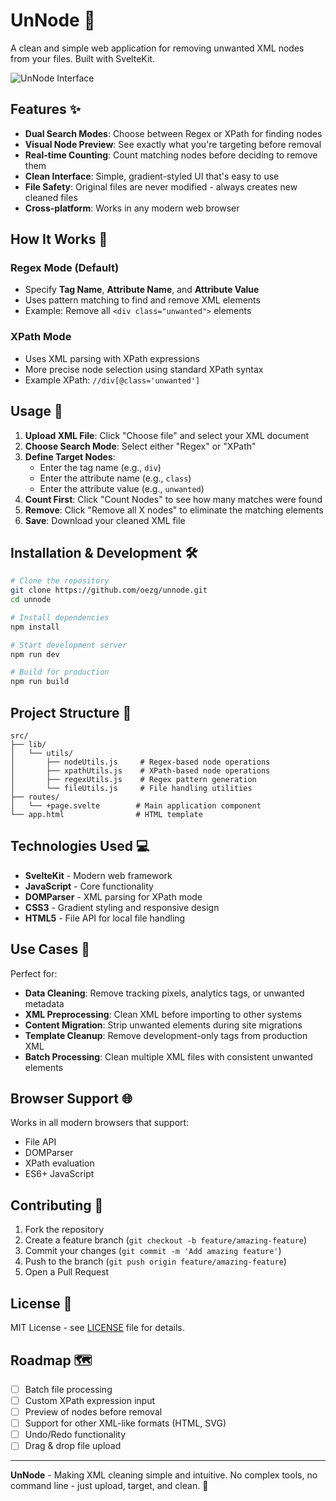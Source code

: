 # UnNode 🧹

A clean and simple web application for removing unwanted XML nodes from your files. Built with SvelteKit.

![UnNode Interface](screenshot.png)

## Features ✨

- **Dual Search Modes**: Choose between Regex or XPath for finding nodes
- **Visual Node Preview**: See exactly what you're targeting before removal
- **Real-time Counting**: Count matching nodes before deciding to remove them
- **Clean Interface**: Simple, gradient-styled UI that's easy to use
- **File Safety**: Original files are never modified - always creates new cleaned files
- **Cross-platform**: Works in any modern web browser

## How It Works 🔧

### Regex Mode (Default)
- Specify **Tag Name**, **Attribute Name**, and **Attribute Value**
- Uses pattern matching to find and remove XML elements
- Example: Remove all `<div class="unwanted">` elements

### XPath Mode
- Uses XML parsing with XPath expressions
- More precise node selection using standard XPath syntax
- Example XPath: `//div[@class='unwanted']`

## Usage 📖

1. **Upload XML File**: Click "Choose file" and select your XML document
2. **Choose Search Mode**: Select either "Regex" or "XPath" 
3. **Define Target Nodes**:
   - Enter the tag name (e.g., `div`)
   - Enter the attribute name (e.g., `class`) 
   - Enter the attribute value (e.g., `unwanted`)
4. **Count First**: Click "Count Nodes" to see how many matches were found
5. **Remove**: Click "Remove all X nodes" to eliminate the matching elements
6. **Save**: Download your cleaned XML file

## Installation & Development 🛠️

```bash
# Clone the repository
git clone https://github.com/oezg/unnode.git
cd unnode

# Install dependencies
npm install

# Start development server
npm run dev

# Build for production
npm run build
```

## Project Structure 📁

```
src/
├── lib/
│   └── utils/
│       ├── nodeUtils.js     # Regex-based node operations
│       ├── xpathUtils.js    # XPath-based node operations
│       ├── regexUtils.js    # Regex pattern generation
│       └── fileUtils.js     # File handling utilities
├── routes/
│   └── +page.svelte        # Main application component
└── app.html                # HTML template
```

## Technologies Used 💻

- **SvelteKit** - Modern web framework
- **JavaScript** - Core functionality
- **DOMParser** - XML parsing for XPath mode
- **CSS3** - Gradient styling and responsive design
- **HTML5** - File API for local file handling

## Use Cases 🎯

Perfect for:
- **Data Cleaning**: Remove tracking pixels, analytics tags, or unwanted metadata
- **XML Preprocessing**: Clean XML before importing to other systems
- **Content Migration**: Strip unwanted elements during site migrations
- **Template Cleanup**: Remove development-only tags from production XML
- **Batch Processing**: Clean multiple XML files with consistent unwanted elements

## Browser Support 🌐

Works in all modern browsers that support:
- File API
- DOMParser
- XPath evaluation
- ES6+ JavaScript

## Contributing 🤝

1. Fork the repository
2. Create a feature branch (`git checkout -b feature/amazing-feature`)
3. Commit your changes (`git commit -m 'Add amazing feature'`)
4. Push to the branch (`git push origin feature/amazing-feature`)
5. Open a Pull Request

## License 📄

MIT License - see [LICENSE](LICENSE) file for details.

## Roadmap 🗺️

- [ ] Batch file processing
- [ ] Custom XPath expression input
- [ ] Preview of nodes before removal
- [ ] Support for other XML-like formats (HTML, SVG)
- [ ] Undo/Redo functionality
- [ ] Drag & drop file upload

---

**UnNode** - Making XML cleaning simple and intuitive. No complex tools, no command line - just upload, target, and clean. 🎯